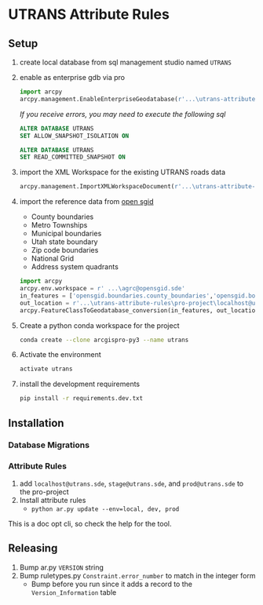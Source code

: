 # UTRANS Attribute Rules

## Setup

1. create local database from sql management studio named `UTRANS`
1. enable as enterprise gdb via pro

    ```py
    import arcpy
    arcpy.management.EnableEnterpriseGeodatabase(r'...\utrans-attribute-rules\pro-project\localhost@utrans.sde', r'C:\Program Files\ESRI\License10.6\sysgen\keycodes')
    ```

    _If you receive errors, you may need to execute the following sql_

    ```sql
    ALTER DATABASE UTRANS
    SET ALLOW_SNAPSHOT_ISOLATION ON

    ALTER DATABASE UTRANS
    SET READ_COMMITTED_SNAPSHOT ON
    ```

1. import the XML Workspace for the existing UTRANS roads data

    ```py
    arcpy.management.ImportXMLWorkspaceDocument(r'...\utrans-attribute-rules\pro-project\localhost@utrans.sde', r'...\utrans-attribute-rules\data\roads_edit.XML', 'DATA', None)
    ```

1. import the reference data from [open sgid](https://gis.utah.gov/sgid/open-sgid/)

    - County boundaries
    - Metro Townships
    - Municipal boundaries
    - Utah state boundary
    - Zip code boundaries
    - National Grid
    - Address system quadrants

    ```py
    import arcpy
    arcpy.env.workspace = r' ...\agrc@opensgid.sde'
    in_features = ['opensgid.boundaries.county_boundaries','opensgid.boundaries.metro_townships','opensgid.boundaries.municipal_boundaries','opensgid.boundaries.state_boundary','opensgid.boundaries.zip_code_areas','opensgid.indices.national_grid','opensgid.location.address_system_quadrants']
    out_location = r'...\utrans-attribute-rules\pro-project\localhost@utrans.sde'
    arcpy.FeatureClassToGeodatabase_conversion(in_features, out_location)
    ```

1. Create a python conda workspace for the project

    ```sh
    conda create --clone arcgispro-py3 --name utrans
    ```

1. Activate the environment

    ```sh
    activate utrans
    ```

1. install the development requirements

    ```sh
    pip install -r requirements.dev.txt
    ```

## Installation

### Database Migrations

### Attribute Rules

1. add `localhost@utrans.sde`, `stage@utrans.sde`, and `prod@utrans.sde` to the pro-project
1. Install attribute rules
   - `python ar.py update --env=local, dev, prod`

This is a doc opt cli, so check the help for the tool.

## Releasing

1. Bump ar.py `VERSION` string
1. Bump ruletypes.py `Constraint.error_number` to match in the integer form
   - Bump before you run since it adds a record to the `Version_Information` table
